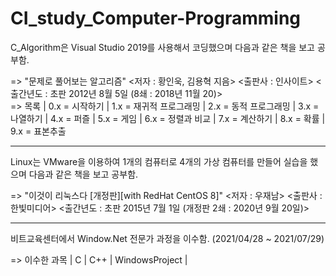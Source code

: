# CI_study_Computer-Programming

C_Algorithm은 Visual Studio 2019를 사용해서 코딩했으며 다음과 같은 책을 보고 공부함.

=> "문제로 풀어보는 알고리즘" <저자 : 황인욱, 김용혁 지음> <출판사 : 인사이트> <출간년도 : 초판 2012년 8월 5일 (8쇄 : 2018년 11월 20)>\
=> 목록 | 0.x = 시작하기 | 1.x = 재귀적 프로그래밍 | 2.x = 동적 프로그래밍 | 3.x = 나열하기 | 4.x = 퍼즐 | 5.x = 게임 | 6.x = 정렬과 비교 | 7.x = 계산하기 | 8.x = 확률 | 9.x = 표본추출

----------------------------------------------------------------------------------------------------

Linux는 VMware을 이용하여 1개의 컴퓨터로 4개의 가상 컴퓨터를 만들어 실습을 했으며 다음과 같은 책을 보고 공부함.

=> "이것이 리눅스다 [개정판][with RedHat CentOS 8]" <저자 : 우재남> <출판사 : 한빛미디어> <출간년도 : 초판 2015년 7월 1일 (개정판 2쇄 : 2020년 9월 20일)>

----------------------------------------------------------------------------------------------------

비트교육센터에서 Window.Net 전문가 과정을 이수함. (2021/04/28 ~ 2021/07/29)

=> 이수한 과목 |   C   |  C++  |  WindowsProject  |
